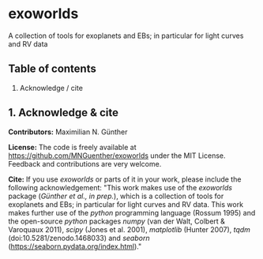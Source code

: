 # exoworlds

A collection of tools for exoplanets and EBs; in particular for light curves and RV data 


## Table of contents
1. Acknowledge / cite



## 1. Acknowledge & cite

**Contributors:** Maximilian N. Günther

**License:** The code is freely available at https://github.com/MNGuenther/exoworlds under the MIT License. Feedback and contributions are very welcome.

**Cite:** If you use *exoworlds* or parts of it in your work, please include the following acknowledgement: "This work makes use of the *exoworlds* package (*Günther et al., in prep.*), which is a collection of tools for exoplanets and EBs; in particular for light curves and RV data. This work makes further use of the *python* programming language (Rossum 1995) and the open-source *python* packages *numpy* (van der Walt, Colbert & Varoquaux 2011), *scipy* (Jones et al. 2001), *matplotlib* (Hunter 2007), *tqdm* (doi:10.5281/zenodo.1468033) and *seaborn* (https://seaborn.pydata.org/index.html)."
